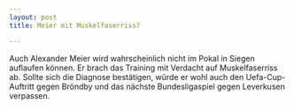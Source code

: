 ```yaml
---
layout: post
title: Meier mit Muskelfaserriss?

---
```


Auch Alexander Meier wird wahrscheinlich nicht im Pokal in Siegen auflaufen können. Er brach das Training mit Verdacht auf Muskelfaserriss ab. Sollte sich die Diagnose bestätigen, würde er wohl auch den Uefa-Cup-Auftritt gegen Bröndby und das nächste Bundesligaspiel gegen Leverkusen verpassen.


